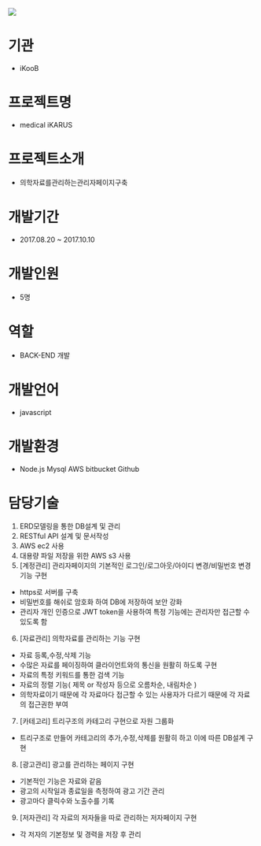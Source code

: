 <img src="https://s3.ap-northeast-2.amazonaws.com/mygit01/ikarus+logo.png"></img>
# 기관
+ iKooB
# 프로젝트명
+ medical iKARUS
# 프로젝트소개
+ 의학자료를관리하는관리자페이지구축
# 개발기간
+ 2017.08.20 ~ 2017.10.10
# 개발인원
+ 5명
# 역할
+ BACK-END 개발
# 개발언어
+ javascript
# 개발환경
+ Node.js Mysql AWS bitbucket Github
# 담당기술
1. ERD모델링을 통한 DB설계 및 관리
2. RESTful API 설계 및 문서작성
3. AWS ec2 사용
4. 대용량 파일 저장을 위한 AWS s3 사용
5. [계정관리] 관리자페이지의 기본적인 로그인/로그아웃/아이디 변경/비밀번호 변경 기능 구현
 - https로 서버를 구축
 - 비밀번호를 해쉬로 암호화 하여 DB에 저장하여 보안 강화
 - 관리자 개인 인증으로 JWT token을 사용하여 특정 기능에는 관리자만 접근할 수 있도록 함
6. [자료관리] 의학자료를 관리하는 기능 구현
 - 자료 등록,수정,삭제 기능
 - 수많은 자료를 페이징하여 클라이언트와의 통신을 원활히 하도록 구현
 - 자료의 특정 키워드를 통한 검색 기능
 - 자료의 정렬 기능( 제목 or 작성자 등으로 오름차순, 내림차순 )
 - 의학자료이기 때문에 각 자료마다 접근할 수 있는 사용자가 다르기 때문에 각 자료의 접근권한 부여
7. [카테고리] 트리구조의 카테고리 구현으로 자원 그룹화
 - 트리구조로 만들어 카테고리의 추가,수정,삭제를 원활히 하고 이에 따른 DB설계 구현
8. [광고관리] 광고를 관리하는 페이지 구현
 - 기본적인 기능은 자료와 같음
 - 광고의 시작일과 종료일을 측정하여 광고 기간 관리
 - 광고마다 클릭수와 노출수를 기록
9. [저자관리] 각 자료의 저자들을 따로 관리하는 저자페이지 구현
 - 각 저자의 기본정보 및 경력을 저장 후 관리
